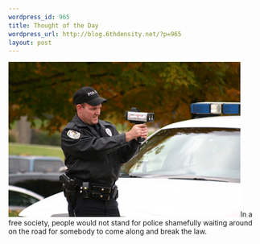 ```yaml
--- 
wordpress_id: 965
title: Thought of the Day
wordpress_url: http://blog.6thdensity.net/?p=965
layout: post
---
```

<p><img src="/assets/cop_radar.gif" />In a free society, people would not stand for police shamefully waiting around on the road for somebody to come along and break the law.</p>

